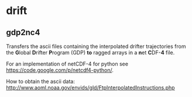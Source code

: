 drift 
================================================================================

gdp2nc4
--------------------------------------------------------------------------------

Transfers the ascii files containing the interpolated drifter trajectories from
the **G**lobal **D**rifter **P**rogram (GDP) **to** ragged arrays in a 
**n**et **C**DF-**4** file.

For an implementation of netCDF-4 for python see
<https://code.google.com/p/netcdf4-python/>.

How to obtain the ascii data:
<http://www.aoml.noaa.gov/envids/gld/FtpInterpolatedInstructions.php>
 
